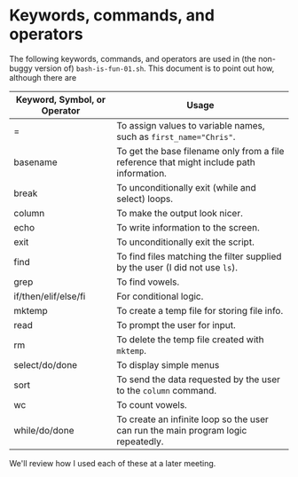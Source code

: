 # Keywords, commands, and operators

The following keywords, commands, and operators are used in (the non-buggy version of) `bash-is-fun-01.sh`. This document is to point out how, although there are 

| Keyword, Symbol, or Operator | Usage                                                                                    |
| ----------------------------- | ---------------------------------------------------------------------------------------- |
| =                             | To assign values to variable names, such as `first_name="Chris"`.                      |
| basename                      | To get the base filename only from a file reference that might include path information. |
| break                         | To unconditionally exit (while and select) loops.                                        |
| column                        | To make the output look nicer.                                                           |
| echo                          | To write information to the screen.                                                      |
| exit                          | To unconditionally exit the script.                                                      |
| find                          | To find files matching the filter supplied by the user (I did not use `ls`).           |
| grep                          | To find vowels.                                                                          |
| if/then/elif/else/fi          | For conditional logic.                                                                   |
| mktemp                        | To create a temp file for storing file info.                                             |
| read                          | To prompt the user for input.                                                            |
| rm                            | To delete the temp file created with `mktemp`.                                         |
| select/do/done                | To display simple menus                                                                  |
| sort                          | To send the data requested by the user to the `column` command.                        |
| wc                            | To count vowels.                                                                         |
| while/do/done                 | To create an infinite loop so the user can run the main program logic repeatedly.        |

We'll review how I used each of these at a later meeting.
